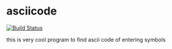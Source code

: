 # asciicode

[![Build Status](https://travis-ci.org/C-Raptor/asciicode.svg?branch=master)](https://travis-ci.org/C-Raptor/asciicode)

this is very cool program to find ascii code of entering symbols
